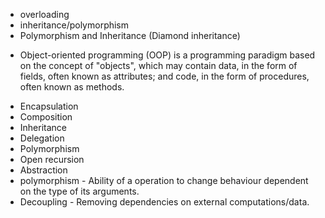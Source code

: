 * overloading
* inheritance/polymorphism
* Polymorphism and Inheritance (Diamond inheritance)

- Object-oriented programming (OOP) is a programming paradigm based on the
  concept of "objects", which may contain data, in the form of fields, often
  known as attributes; and code, in the form of procedures, often known as
  methods.

* Encapsulation
* Composition
* Inheritance
* Delegation
* Polymorphism
* Open recursion
* Abstraction
* polymorphism - Ability of a operation to change behaviour dependent on the type of its arguments.
* Decoupling - Removing dependencies on external computations/data.

